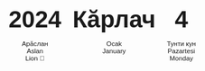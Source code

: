 <div id="flip-calendar" style="display: flex; gap: 20px;">
    <div class="flip-block" id="year-block" style="text-align: center;">
        <h2 id="year-number">2024</h2>
        <p id="year-name" style="font-size: smaller;">Арӑслан <br> Aslan <br> Lion 🦁</p>
    </div>
    <div class="flip-block" id="month-block" style="text-align: center;">
        <h2 id="month-name">Кӑрлач</h2>
        <p style="font-size: smaller;">Ocak <br> January</p>
    </div>
    <div class="flip-block" id="day-block" style="text-align: center;">
        <h2 id="day-number">4</h2>
        <p id="weekday-name" style="font-size: smaller;">Тунти кун <br> Pazartesi <br> Monday</p>
    </div>
</div>

<style>
    .flip-block {
        position: relative;
        font-family: Arial, sans-serif;
        margin-top: 20px;
    }
    h2 {
        font-size: 3em;
        margin: 0;
        transition: transform 0.6s ease-in-out;
    }
    p {
        font-size: 1.2em;
    }
</style>

<script>
    // dog-nail
    const yearNames = {
        2001: { Chuvash: "Ҫӗлен", Türkçe: "Yılan", English: "Snake" },
        2002: { Chuvash: "Ут", Türkçe: "At", English: "Horse" },
        2003: { Chuvash: "Сурӑх", Türkçe: "Koyun", English: "Sheep" },
        2004: { Chuvash: "Пӗҫин", Türkçe: "Maymun", English: "Monkey" },
        2005: { Chuvash: "Чӑх", Türkçe: "Tavuk", English: "Chicken" },
        2006: { Chuvash: "Йытӑ", Türkçe: "Köpek", English: "Dog" },
        2007: { Chuvash: "Сысна", Türkçe: "Domuz", English: "Pig" },
        2008: { Chuvash: "Кушаккайӑк", Türkçe: "Fare", English: "Mouse" },
        2009: { Chuvash: "Ӗне", Türkçe: "İnek", English: "Cow" },
        2010: { Chuvash: "Парӑс", Türkçe: "Pars", English: "Leopard" },
        2011: { Chuvash: "Мулкач", Türkçe: "Tavşan", English: "Rabbit" },
        2012: { Chuvash: "Арӑслан", Türkçe: "Aslan", English: "Lion" },
        2013: { Chuvash: "Ҫӗлен", Türkçe: "Yılan", English: "Snake" },
        2014: { Chuvash: "Ут", Türkçe: "At", English: "Horse" },
        2015: { Chuvash: "Сурӑх", Türkçe: "Koyun", English: "Sheep" },
        2016: { Chuvash: "Пӗҫин", Türkçe: "Maymun", English: "Monkey" },
        2017: { Chuvash: "Чӑх", Türkçe: "Tavuk", English: "Chicken" },
        2018: { Chuvash: "Йытӑ", Türkçe: "Köpek", English: "Dog" },
        2019: { Chuvash: "Сысна", Türkçe: "Domuz", English: "Pig" },
        2020: { Chuvash: "Кушаккайӑк", Türkçe: "Fare", English: "Mouse" },
        2021: { Chuvash: "Ӗне", Türkçe: "İnek", English: "Cow" },
        2022: { Chuvash: "Парӑс", Türkçe: "Pars", English: "Leopard" },
        2023: { Chuvash: "Мулкач", Türkçe: "Tavşan", English: "Rabbit" },
        2024: { Chuvash: "Арӑслан", Türkçe: "Aslan", English: "Lion" },
        2025: { Chuvash: "Ҫӗлен", Türkçe: "Yılan", English: "Snake" },
        2026: { Chuvash: "Ут", Türkçe: "At", English: "Horse" },
        2027: { Chuvash: "Сурӑх", Türkçe: "Koyun", English: "Sheep" },
        2028: { Chuvash: "Пӗҫин", Türkçe: "Maymun", English: "Monkey" },
        2029: { Chuvash: "Чӑх", Türkçe: "Tavuk", English: "Chicken" },
        2030: { Chuvash: "Йытӑ", Türkçe: "Köpek", English: "Dog" },
        2031: { Chuvash: "Сысна", Türkçe: "Domuz", English: "Pig" },
        2032: { Chuvash: "Кушаккайӑк", Türkçe: "Fare", English: "Mouse" },
        2033: { Chuvash: "Ӗне", Türkçe: "İnek", English: "Cow" },
        2034: { Chuvash: "Парӑс", Türkçe: "Pars", English: "Leopard" },
        2035: { Chuvash: "Мулкач", Türkçe: "Tavşan", English: "Rabbit" },
        2036: { Chuvash: "Арӑслан", Türkçe: "Aslan", English: "Lion" },
        2037: { Chuvash: "Ҫӗлен", Türkçe: "Yılan", English: "Snake" },
        2038: { Chuvash: "Ут", Türkçe: "At", English: "Horse" },
        2039: { Chuvash: "Сурӑх", Türkçe: "Koyun", English: "Sheep" },
        2040: { Chuvash: "Пӗҫин", Türkçe: "Maymun", English: "Monkey" },
        2041: { Chuvash: "Чӑх", Türkçe: "Tavuk", English: "Chicken" },
        2042: { Chuvash: "Йытӑ", Türkçe: "Köpek", English: "Dog" },
        2043: { Chuvash: "Сысна", Türkçe: "Domuz", English: "Pig" },
        2044: { Chuvash: "Кушаккайӑк", Türkçe: "Fare", English: "Mouse" },
        2045: { Chuvash: "Ӗне", Türkçe: "İnek", English: "Cow" },
        2046: { Chuvash: "Парӑс", Türkçe: "Pars", English: "Leopard" },
        2047: { Chuvash: "Мулкач", Türkçe: "Tavşan", English: "Rabbit" },
        2048: { Chuvash: "Арӑслан", Türkçe: "Aslan", English: "Lion" },
        2049: { Chuvash: "Ҫӗлен", Türkçe: "Yılan", English: "Snake" },
        2050: { Chuvash: "Ут", Türkçe: "At", English: "Horse" },
        2051: { Chuvash: "Сурӑх", Türkçe: "Koyun", English: "Sheep" },
        2052: { Chuvash: "Пӗҫин", Türkçe: "Maymun", English: "Monkey" },
        2053: { Chuvash: "Чӑх", Türkçe: "Tavuk", English: "Chicken" },
        2054: { Chuvash: "Йытӑ", Türkçe: "Köpek", English: "Dog" },
        2055: { Chuvash: "Сысна", Türkçe: "Domuz", English: "Pig" },
        2056: { Chuvash: "Кушаккайӑк", Türkçe: "Fare", English: "Mouse" },
        2057: { Chuvash: "Ӗне", Türkçe: "İnek", English: "Cow" },
        2058: { Chuvash: "Парӑс", Türkçe: "Pars", English: "Leopard" },
        2059: { Chuvash: "Мулкач", Türkçe: "Tavşan", English: "Rabbit" },
        2060: { Chuvash: "Арӑслан", Türkçe: "Aslan", English: "Lion" },
        2061: { Chuvash: "Ҫӗлен", Türkçe: "Yılan", English: "Snake" },
        2062: { Chuvash: "Ут", Türkçe: "At", English: "Horse" },
        2063: { Chuvash: "Сурӑх", Türkçe: "Koyun", English: "Sheep" },
        2064: { Chuvash: "Пӗҫин", Türkçe: "Maymun", English: "Monkey" },
        2065: { Chuvash: "Чӑх", Türkçe: "Tavuk", English: "Chicken" },
        2066: { Chuvash: "Йытӑ", Türkçe: "Köpek", English: "Dog" },
        2067: { Chuvash: "Сысна", Türkçe: "Domuz", English: "Pig" },
        2068: { Chuvash: "Кушаккайӑк", Türkçe: "Fare", English: "Mouse" },
        2069: { Chuvash: "Ӗне", Türkçe: "İnek", English: "Cow" },
        2070: { Chuvash: "Парӑс", Türkçe: "Pars", English: "Leopard" },
        2071: { Chuvash: "Мулкач", Türkçe: "Tavşan", English: "Rabbit" },
        2072: { Chuvash: "Арӑслан", Türkçe: "Aslan", English: "Lion" },
        2073: { Chuvash: "Ҫӗлен", Türkçe: "Yılan", English: "Snake" },
        2074: { Chuvash: "Ут", Türkçe: "At", English: "Horse" },
        2075: { Chuvash: "Сурӑх", Türkçe: "Koyun", English: "Sheep" },
        2076: { Chuvash: "Пӗҫин", Türkçe: "Maymun", English: "Monkey" },
        2077: { Chuvash: "Чӑх", Türkçe: "Tavuk", English: "Chicken" },
        2078: { Chuvash: "Йытӑ", Türkçe: "Köpek", English: "Dog" },
        2079: { Chuvash: "Сысна", Türkçe: "Domuz", English: "Pig" },
        2080: { Chuvash: "Кушаккайӑк", Türkçe: "Fare", English: "Mouse" },
        2081: { Chuvash: "Ӗне", Türkçe: "İnek", English: "Cow" },
        2082: { Chuvash: "Парӑс", Türkçe: "Pars", English: "Leopard" },
        2083: { Chuvash: "Мулкач", Türkçe: "Tavşan", English: "Rabbit" },
        2084: { Chuvash: "Арӑслан", Türkçe: "Aslan", English: "Lion" },
        2085: { Chuvash: "Ҫӗлен", Türkçe: "Yılan", English: "Snake" },
        2086: { Chuvash: "Ут", Türkçe: "At", English: "Horse" },
        2087: { Chuvash: "Сурӑх", Türkçe: "Koyun", English: "Sheep" },
        2088: { Chuvash: "Пӗҫин", Türkçe: "Maymun", English: "Monkey" },
        2089: { Chuvash: "Чӑх", Türkçe: "Tavuk", English: "Chicken" },
        2090: { Chuvash: "Йытӑ", Türkçe: "Köpek", English: "Dog" },
        2091: { Chuvash: "Сысна", Türkçe: "Domuz", English: "Pig" },
        2092: { Chuvash: "Кушаккайӑк", Türkçe: "Fare", English: "Mouse" },
        2093: { Chuvash: "Ӗне", Türkçe: "İnek", English: "Cow" },
        2094: { Chuvash: "Парӑс", Türkçe: "Pars", English: "Leopard" },
        2095: { Chuvash: "Мулкач", Türkçe: "Tavşan", English: "Rabbit" },
        2096: { Chuvash: "Арӑслан", Türkçe: "Aslan", English: "Lion" }
    };
    
    const months = {
        1: { chuvash: "Кӑрлач", turkish: "Ocak", english: "January" },
        2: { chuvash: "Нарӑс", turkish: "Şubat", english: "February" },
        3: { chuvash: "Пуш", turkish: "Mart", english: "March" },
        4: { chuvash: "Ака", turkish: "Nisan", english: "April" },
        5: { chuvash: "Ҫу", turkish: "Mayıs", english: "May" },
        6: { chuvash: "Ҫӗртме", turkish: "Haziran", english: "June" },
        7: { chuvash: "Утӑ", turkish: "Temmuz", english: "July" },
        8: { chuvash: "Ҫурла", turkish: "Ağustos", english: "August" },
        9: { chuvash: "Авӑн", turkish: "Eylül", english: "September" },
        10: { chuvash: "Юпа", turkish: "Ekim", english: "October" },
        11: { chuvash: "Чӳк", turkish: "Kasım", english: "November" },
        12: { chuvash: "Раштав", turkish: "Aralık", english: "December" }
    };
    
    const daysOfWeek = {
        // new Date().getDay() возвращает: 0 для воскресенья, 1 для понедельника, ..., 6 для субботы.
        // Ваше текущее сопоставление (0 для понедельника на чувашском/английском, но воскресенья на турецком)
        // несколько непоследовательно. Если вы хотите, чтобы 0 всегда был понедельником, вам может потребоваться
        // скорректировать результат new Date().getDay(). Для этой правки я оставляю ваше сопоставление как есть.
        0: { chuvash: "Тунти кун", turkish: "Pazar", english: "Monday" }, // Если getDay() = 0 (Воскресенье)
        1: { chuvash: "Ытлари кун", turkish: "Pazartesi", english: "Tuesday" },
        2: { chuvash: "Юн кун", turkish: "Salı", english: "Wednesday" },
        3: { chuvash: "Кӗҫнерни кун", turkish: "Çarşamba", english: "Thursday" },
        4: { chuvash: "Эрне кун", turkish: "Perşembe", english: "Friday" },
        5: { chuvash: "Шӑмат кун", turkish: "Cuma", english: "Saturday" },
        6: { chuvash: "Вырсарни кун", turkish: "Cumartesi", english: "Sunday" }
    };

    function updateCalendar() {
        // Перемещаем создание объекта Date и получение даты внутрь функции
        const currentDate = new Date();
        const currentYear = currentDate.getFullYear();
        const currentMonth = currentDate.getMonth() + 1; // getMonth() возвращает 0 для января
        const currentDay = currentDate.getDate();
        const currentWeekday = currentDate.getDay(); // 0 для воскресенья, 1 для понедельника и т.д.

        const yearBlock = document.getElementById("year-block");
        const monthBlock = document.getElementById("month-block");
        const dayBlock = document.getElementById("day-block");

        const yearElement = document.getElementById("year-number");
        const yearNameElement = document.getElementById("year-name");
        yearElement.innerText = currentYear;
        // Исправлена ошибка: используются ключи с заглавной буквы (Chuvash, Türkçe, English)
        yearNameElement.innerHTML = `${yearNames[currentYear]?.Chuvash || 'Unknown'} <br> ${yearNames[currentYear]?.Türkçe || 'Unknown'} <br> ${yearNames[currentYear]?.English || 'Unknown'} 🦁`;

        const monthElement = document.getElementById("month-name");
        monthElement.innerText = months[currentMonth]?.chuvash || 'Unknown';
        monthBlock.querySelector("p").innerHTML = `${months[currentMonth]?.turkish || 'Unknown'} <br> ${months[currentMonth]?.english || 'Unknown'}`;

        const dayElement = document.getElementById("day-number");
        const weekdayElement = document.getElementById("weekday-name");
        dayElement.innerText = currentDay;
        weekdayElement.innerHTML = `${daysOfWeek[currentWeekday]?.chuvash || 'Unknown'} <br> ${daysOfWeek[currentWeekday]?.turkish || 'Unknown'} <br> ${daysOfWeek[currentWeekday]?.english || 'Unknown'}`;
    }

    updateCalendar(); // Первый вызов для установки даты при загрузке страницы

    setInterval(() => {
        // Применяем эффект переворота
        document.querySelectorAll(".flip-block h2").forEach(el => {
            el.style.transform = "rotateX(180deg)";
        });
        // Ждем завершения анимации, затем обновляем дату и сбрасываем переворот
        setTimeout(() => {
            updateCalendar(); 
            document.querySelectorAll(".flip-block h2").forEach(el => {
                el.style.transform = "rotateX(0)";
            });
        }, 600); // 600ms соответствует времени перехода в CSS
    }, 60000); // Интервал для запуска обновления (каждую минуту)
</script>
